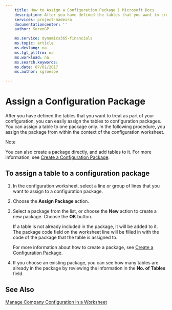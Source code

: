 ```yaml
---
    title: How to Assign a Configuration Package | Microsoft Docs
    description: After you have defined the tables that you want to treat as part of your configuration, you can easily assign the tables to configuration packages. You can assign a table to one package only. In the following procedure, you assign the package from within the context of the configuration worksheet.
    services: project-madeira
    documentationcenter: ''
    author: SorenGP

    ms.service: dynamics365-financials
    ms.topic: article
    ms.devlang: na
    ms.tgt_pltfrm: na
    ms.workload: na
    ms.search.keywords:
    ms.date: 07/01/2017
    ms.author: sgroespe

---
```

# Assign a Configuration Package
After you have defined the tables that you want to treat as part of your configuration, you can easily assign the tables to configuration packages. You can assign a table to one package only. In the following procedure, you assign the package from within the context of the configuration worksheet.  

> [!NOTE]  
>  You can also create a package directly, and add tables to it. For more information, see [Create a Configuration Package](../how-to-create-a-configuration-package.md).  

## To assign a table to a configuration package  

1.  In the configuration worksheet, select a line or group of lines that you want to assign to a configuration package.  
2.  Choose the **Assign Package** action.  
3.  Select a package from the list, or choose the **New** action to create a new package. Choose the **OK** button.  

     If a table is not already included in the package, it will be added to it. The package code field on the worksheet line will be filled in with the code of the package that the table is assigned to.  

     For more information about how to create a package, see [Create a Configuration Package](../how-to-create-a-configuration-package.md).  

4.  If you choose an existing package, you can see how many tables are already in the package by reviewing the information in the **No. of Tables** field.  

## See Also  
 [Manage Company Configuration in a Worksheet](../how-to-manage-company-configuration-in-a-worksheet.md)
